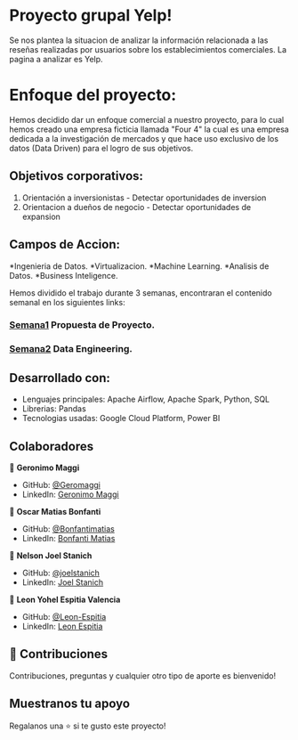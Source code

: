 # Proyecto grupal Yelp!

Se nos plantea la situacion de analizar la información relacionada a las reseñas realizadas por usuarios sobre los establecimientos comerciales. La pagina a analizar es Yelp.

# Enfoque del proyecto:
Hemos decidido dar un enfoque comercial a nuestro proyecto, para lo cual hemos creado una empresa ficticia llamada "Four 4" la cual es una empresa dedicada a la investigación de mercados y que hace uso exclusivo de los datos (Data Driven) para el logro de sus objetivos. 

## Objetivos corporativos:
1. Orientación a inversionistas - Detectar oportunidades de inversion
2. Orientacion a dueños de negocio - Detectar oportunidades de expansion

## Campos de Accion:
*Ingenieria de Datos.
*Virtualizacion.
*Machine Learning.
*Analisis de Datos.
*Business Inteligence.


Hemos dividido el trabajo durante 3 semanas, encontraran el contenido semanal en los siguientes links:<br>
### [Semana1](https://github.com/Leon-Espitia/Yelp_PGrupal_11/tree/main/Semana%201) Propuesta de Proyecto.<br>
### [Semana2](https://github.com/Leon-Espitia/Yelp_PGrupal_11/tree/main/Semana%202) Data Engineering.<br>

## Desarrollado con:

- Lenguajes principales: Apache Airflow, Apache Spark, Python, SQL
- Librerias: Pandas
- Tecnologias usadas: Google Cloud Platform, Power BI

## Colaboradores

👤 **Geronimo Maggi**

- GitHub: [@Geromaggi](https://github.com/Geromaggi)
- LinkedIn: [Geronimo Maggi](https://www.linkedin.com/in/geronimo-maggi-data-scientist)

👤 **Oscar Matias Bonfanti**

- GitHub: [@Bonfantimatias](https://github.com/Bonfantimatias)
- LinkedIn: [Bonfanti Matias](https://linkedin.com/in/matiasbonfanti)

👤 **Nelson Joel Stanich**

- GitHub: [@joelstanich](https://github.com/joelstanich)
- LinkedIn: [Joel Stanich](https://linkedin.com/in/joelstanich)

👤 **Leon Yohel Espitia Valencia**

- GitHub: [@Leon-Espitia](https://github.com/Leon-Espitia)
- LinkedIn: [Leon Espitia](https://www.linkedin.com/in/leon-espitia/)

## 🤝 Contribuciones

Contribuciones, preguntas y cualquier otro tipo de aporte es bienvenido!


## Muestranos tu apoyo

Regalanos una ⭐️ si te gusto este proyecto!
